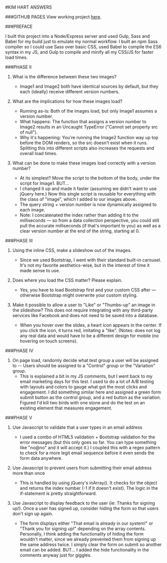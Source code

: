 #KIM HART ANSWERS

###GITHUB PAGES
View working project [here](https://kimhart.github.io/mediatate/).

###PREFACE

I built this project into a Node/Express server and used Gulp, Sass and Babel for my build just to emulate my normal workflow. I built an npm Sass compiler so I could use Sass over basic CSS, used Babel to compile the ES6 syntax in my JS, and Gulp to compile and minify all my CSS/JS for faster load times. 

###PHASE II

1. What is the difference between these two images?
    * Image1 and Image2 both have identical sources by default, but they each (ideally) receive different version numbers. 

2. What are the implications for how these images load?
    * Running as-is: Both of the images load, but only Image1 assumes a version number. 
    * What happens: The function that assigns a version number to Image2 results in an Uncaught TypeError ("Cannot set property src of null"). 
    * Why it's happening: You're running the Image2 function way up top before the DOM renders, so the src doesn't exist when it runs. Splitting this into different scripts also increases the requests and overall load times.
    
3. What can be done to make these images load correctly with a version number?
    * At its simplest? Move the script to the bottom of the body, under the script for Image1. BUT...
    * I changed it up and made it faster (assuming we didn't want to use jQuery here.) Now this single script is reusable for everything with the class of "image", which I added to our images above.
    * The query string + version number is now dynamically assigned to each image.
    * Note: I concatenated the index rather than adding it to the milliseconds — so from a data collection perspective, you could still pull the accurate milliseconds (if that's important to you) as well as a clear version number at the end of the string, starting at 0.

###PHASE III

1. Using the inline CSS, make a slideshow out of the images.
    * Since we used Bootstrap, I went with their standard built-in carousel. It's not my favorite aesthetics-wise, but in the interest of time it made sense to use.

2. Does where you load the CSS matter?  Please explain.
    * Yes, you have to load Bootstrap first and your custom CSS after — otherwise Bootstrap might overwrite your custom styling.

3. Make it possible to allow a user to "Like" or "Thumbs-up" an image in the slideshow?  This does not require integrating with any third-party services like Facebook and does not need to be saved into a database.
    * When you hover over the slides, a heart icon appears in the center. If you click the icon, it turns red, imitating a "like". (Notes: does not log any real data and would have to be a different design for mobile (no hovering on touch screens).

###PHASE IV

1. On page load, randomly decide what test group a user will be assigned to -- Users should be assigned to a "Control" group or the "Variation" group.
    * This is explained a bit in my JS comments, but I went back to my email marketing days for this test. I used to do a lot of A/B testing with layouts and colors to gauge what got the most clicks and engagement. I did something similar here and assigned a green form submit button as the control group, and a red button as the variation. Figured I'd kill two birds with one stone and do the test on an existing element that measures engagement.

###PHASE V

1. Use Javascript to validate that a user types in an email address
    * I used a combo of HTML5 validation + Bootstrap validation for the error messages (but this only goes so far. You can type something like "no@no" and it will accept it.) I coupled this with a regex pattern to check for a more legit email sequence before it even sends the form data anywhere.

2. Use Javascript to prevent users from submitting their email address more than once
    * This is handled by using jQuery's inArray(). It checks for the object and returns the index number (-1 if it doesn't exist). The logic in the if-statement is pretty straightforward.

3. Use Javascript to display feedback to the user (ie: Thanks for signing up!). Once a user has signed up, consider hiding the form so that users don't sign up again.
    * The form displays either "That email is already in our system!" or "Thank you for signing up!" depending on the array contents. Personally, I think adding the functionality of hiding the form wouldn't matter, since we already prevented them from signing up the same address twice. I simply clear the form on submit so another email can be added. BUT... I added the hide functionality in the comments anyway just for giggles.



